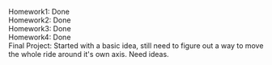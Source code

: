 Homework1: Done<br/>
Homework2: Done<br/>
Homework3: Done<br/>
Homework4: Done<br/>
Final Project: Started with a basic idea, still need to figure out a way to move the whole ride around it's own axis. Need ideas.<br/>
